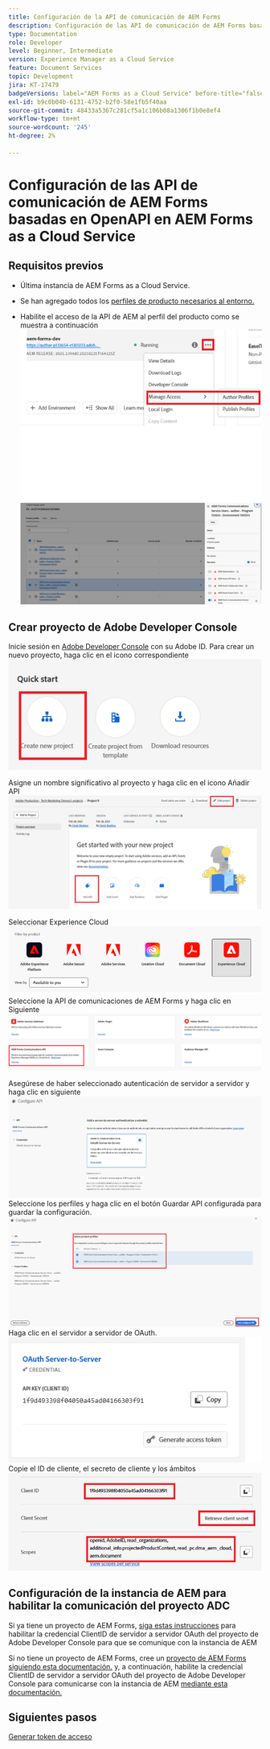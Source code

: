 ```yaml
---
title: Configuración de la API de comunicación de AEM Forms
description: Configuración de las API de comunicación de AEM Forms basadas en OpenAPI para la autenticación de servidor a servidor
type: Documentation
role: Developer
level: Beginner, Intermediate
version: Experience Manager as a Cloud Service
feature: Document Services
topic: Development
jira: KT-17479
badgeVersions: label="AEM Forms as a Cloud Service" before-title="false"
exl-id: b9c0b04b-6131-4752-b2f0-58e1fb5f40aa
source-git-commit: 48433a5367c281cf5a1c106b08a1306f1b0e8ef4
workflow-type: tm+mt
source-wordcount: '245'
ht-degree: 2%

---
```


# Configuración de las API de comunicación de AEM Forms basadas en OpenAPI en AEM Forms as a Cloud Service

## Requisitos previos

* Última instancia de AEM Forms as a Cloud Service.
* Se han agregado todos los [perfiles de producto necesarios al entorno.](https://experienceleague.adobe.com/es/docs/experience-manager-learn/cloud-service/aem-apis/invoke-openapi-based-aem-apis)

* Habilite el acceso de la API de AEM al perfil del producto como se muestra a continuación
  ![perfil_producto1](assets/product-profiles1.png)
  ![perfil_producto](assets/product-profiles.png)

## Crear proyecto de Adobe Developer Console

Inicie sesión en [Adobe Developer Console](https://developer.adobe.com/console/) con su Adobe ID.
Para crear un nuevo proyecto, haga clic en el icono correspondiente
![nuevo-proyecto](assets/new-project.png)

Asigne un nombre significativo al proyecto y haga clic en el icono Añadir API
![nuevo-proyecto](assets/new-project2.png)

Seleccionar Experience Cloud
![nuevo-proyecto3](assets/new-project3.png)
Seleccione la API de comunicaciones de AEM Forms y haga clic en Siguiente
![nuevo-proyecto4](assets/new-project4.png)

Asegúrese de haber seleccionado autenticación de servidor a servidor y haga clic en siguiente
![nuevo-proyecto5](assets/new-project5.png)
Seleccione los perfiles y haga clic en el botón Guardar API configurada para guardar la configuración.
![nuevo-proyecto6](assets/new-project6.png)
Haga clic en el servidor a servidor de OAuth.
![nuevo-proyecto7](assets/new-project7.png)
Copie el ID de cliente, el secreto de cliente y los ámbitos
![nuevo proyecto8](assets/new-project8.png)

## Configuración de la instancia de AEM para habilitar la comunicación del proyecto ADC

Si ya tiene un proyecto de AEM Forms, [siga estas instrucciones](https://experienceleague.adobe.com/es/docs/experience-manager-learn/cloud-service/aem-apis/invoke-openapi-based-aem-apis) para habilitar la credencial ClientID de servidor a servidor OAuth del proyecto de Adobe Developer Console para que se comunique con la instancia de AEM

Si no tiene un proyecto de AEM Forms, cree un [proyecto de AEM Forms siguiendo esta documentación.](https://experienceleague.adobe.com/en/docs/experience-manager-learn/cloud-service/forms/developing-for-cloud-service/getting-started) y, a continuación, habilite la credencial ClientID de servidor a servidor OAuth del proyecto de Adobe Developer Console para comunicarse con la instancia de AEM [mediante esta documentación.](https://experienceleague.adobe.com/es/docs/experience-manager-learn/cloud-service/aem-apis/invoke-openapi-based-aem-apis)


## Siguientes pasos

[Generar token de acceso](./generate-access-token.md)

